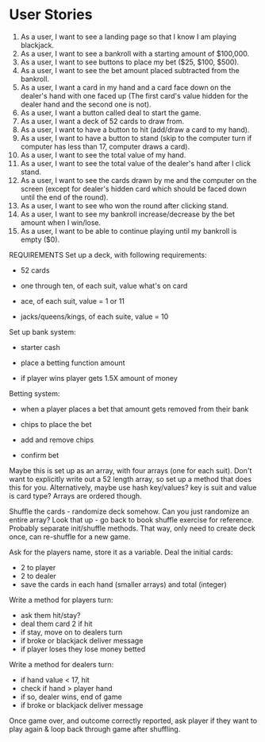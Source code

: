 # User Stories
1. As  a user, I want to see a landing page so that I know I am playing blackjack.
2. As a user, I want to see a bankroll with a starting amount of $100,000.
3. As a user, I want to see buttons to place my bet ($25, $100, $500).
4. As a user, I want to see the bet amount placed subtracted from the bankroll.
5. As a user, I want a card in my hand and a card face down on the dealer's hand with one faced up (The first card's value hidden for the dealer hand and the second one is not).
6. As a user, I want a button called deal to start the game.
7. As a user, I want a deck of 52 cards to draw from.
8. As a user, I want to have a button to hit (add/draw a card to my hand).
9. As a user, I want to have a button to stand (skip to the computer turn if computer has less than 17, computer draws a card).
10. As a user, I want to see the total value of my hand.
11. As a user, I want to see the total value of the dealer's hand after I click stand.
12. As a user, I want to see the cards drawn by me and the computer on the screen (except for dealer's hidden card which should be faced down until the end of the round).
13. As a user, I want to see who won the round after clicking stand.
14. As a user, I want to see my bankroll increase/decrease by the bet amount when I win/lose.
15. As a user, I want to be able to continue playing until my bankroll is empty ($0).

REQUIREMENTS 
Set up a deck, with following requirements:

- 52 cards

- one through ten, of each suit, value what's on card

- ace, of each suit, value = 1 or 11

- jacks/queens/kings, of each suite, value = 10

Set up bank system:

- starter cash

- place a betting function amount

- if player wins player gets 1.5X amount of money


Betting system:

- when a player places a bet that amount gets removed from their bank

- chips to place the bet

- add and remove chips 

- confirm bet 

Maybe this is set up as an array, with four arrays (one for each suit). Don't want to explicitly write out a 52 length array, so set up a method that does this for you. Alternatively, maybe use hash key/values? key is suit and value is card type? Arrays are ordered though.

Shuffle the cards - randomize deck somehow. Can you just randomize an entire array? Look that up - go back to book shuffle exercise for reference. Probably separate init/shuffle methods. That way, only need to create deck once, can re-shuffle for a new game.

Ask for the players name, store it as a variable.
Deal the initial cards:
- 2 to player
- 2 to dealer
- save the cards in each hand (smaller arrays) and total (integer)

Write a method for players turn:
- ask them hit/stay?
- deal them card 2 if hit
- if stay, move on to dealers turn
- if broke or blackjack deliver message
- if player loses they lose money betted 

Write a method for dealers turn:
- if hand value < 17, hit
- check if hand > player hand
- if so, dealer wins, end of game
- if broke or blackjack deliver message

Once game over, and outcome correctly reported, ask player if they want to play again & loop back through game after shuffling.